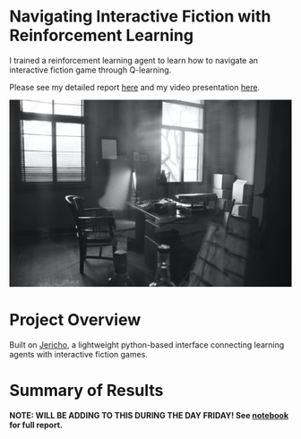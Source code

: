 # Navigating Interactive Fiction with Reinforcement Learning
I trained a reinforcement learning agent to learn how to navigate an interactive fiction game through Q-learning.

Please see my detailed report [here](https://github.com/bingwang32/RL_InteractiveFiction/blob/master/Navigating_Interactive_Fiction_with_Reinforcement_Learning.ipynb) and my video presentation [here](https://www.youtube.com/watch?v=LJkoLr46280).

<img src="images/michelle-ding-QAOtKq8ehcw-unsplash.jpg" width="850">

# Project Overview

Built on [Jericho](https://github.com/microsoft/jericho), a lightweight python-based interface connecting learning agents with interactive fiction games.

# Summary of Results


#### NOTE: WILL BE ADDING TO THIS DURING THE DAY FRIDAY! See [notebook](https://github.com/bingwang32/RL_InteractiveFiction/blob/master/Navigating_Interactive_Fiction_with_Reinforcement_Learning.ipynb) for full report.
